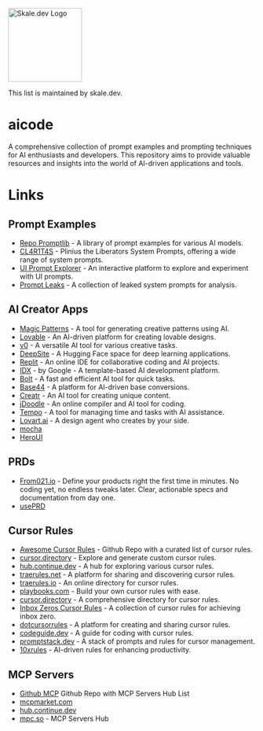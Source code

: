 <img src="https://skale.dev/wp-content/uploads/2024/10/skalelogo_grey_trans-300x150.png" alt="Skale.dev Logo" width="150">

This list is maintained by skale.dev.

# aicode

A comprehensive collection of prompt examples and prompting techniques for AI enthusiasts and developers. This repository aims to provide valuable resources and insights into the world of AI-driven applications and tools.

# Links

## Prompt Examples

- [Repo Promptlib](./promptlib) - A library of prompt examples for various AI models.
- [CL4R1T4S](https://github.com/elder-plinius/CL4R1T4S) - Plinius the Liberators System Prompts, offering a wide range of system prompts.
- [UI Prompt Explorer](https://uiprompt.art/) - An interactive platform to explore and experiment with UI prompts.
- [Prompt Leaks](https://github.com/asgeirtj/system_prompts_leaksg) - A collection of leaked system prompts for analysis.

## AI Creator Apps

- [Magic Patterns](https://www.magicpatterns.com/) - A tool for generating creative patterns using AI.
- [Lovable](https://lovable.dev/) - An AI-driven platform for creating lovable designs.
- [v0](https://v0.dev/) - A versatile AI tool for various creative tasks.
- [DeepSite](https://huggingface.co/spaces/enzostvs/deepsite) - A Hugging Face space for deep learning applications.
- [Replit](https://replit.com/) - An online IDE for collaborative coding and AI projects.
- [IDX](https://idx.google.com/templates) - by Google - A template-based AI development platform.
- [Bolt](https://bolt.new) - A fast and efficient AI tool for quick tasks.
- [Base44](https://base44.com/) - A platform for AI-driven base conversions.
- [Creatr](https://getcreatr.com/) - An AI tool for creating unique content.
- [jDoodle](https://www.jdoodle.ai/) - An online compiler and AI tool for coding.
- [Tempo](https://www.tempo.new/) - A tool for managing time and tasks with AI assistance.
- [Lovart.ai](https://www.lovart.ai/) - A design agent who creates by your side.
- [mocha](https://getmocha.com/)
- [HeroUI](https://www.heroui.com/)

## PRDs

- [From021.io](https://from021.io/) - Define your products right the first time in minutes. No coding yet, no endless tweaks later. Clear, actionable specs and documentation from day one.
- [usePRD](https://useprd.com/)

## Cursor Rules

- [Awesome Cursor Rules](https://github.com/PatrickJS/awesome-cursorrules) - Github Repo with a curated list of cursor rules.
- [cursor.directory](https://cursor.directory/) - Explore and generate custom cursor rules.
- [hub.continue.dev](https://hub.continue.dev/explore/rules) - A hub for exploring various cursor rules.
- [traerules.net](https://traerules.net/) - A platform for sharing and discovering cursor rules.
- [traerules.io](https://traerules.io/) - An online directory for cursor rules.
- [playbooks.com](https://playbooks.com/rules/builder) - Build your own cursor rules with ease.
- [cursor.directory](https://cursor.directory/) - A comprehensive directory for cursor rules.
- [Inbox Zeros Cursor Rules](https://github.com/elie222/inbox-zero/tree/main/.cursor/rules) - A collection of cursor rules for achieving inbox zero.
- [dotcursorrules](https://dotcursorrules.com/) - A platform for creating and sharing cursor rules.
- [codeguide.dev](https://www.codeguide.dev/) - A guide for coding with cursor rules.
- [promptstack.dev](https://promptstack.dev/) - A stack of prompts and rules for cursor management.
- [10xrules](https://10xrules.ai/) - AI-driven rules for enhancing productivity.

## MCP Servers

- [Github MCP](https://github.com/apappascs/mcp-servers-hub) Github Repo with MCP Servers Hub List
- [mcpmarket.com](https://mcpmarket.com/server/hub)
- [hub.continue.dev](https://hub.continue.dev/explore/mcp)
- [mpc.so](https://mcp.so/server/mcp-servers-hub) - MCP Servers Hub
